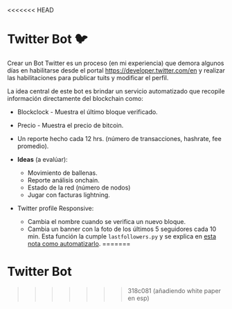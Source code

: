 <<<<<<< HEAD
# Twitter Bot 🐦

Crear un Bot Twitter es un proceso (en mi experiencia) que demora algunos días en habilitarse desde el portal https://developer.twitter.com/en y realizar las habilitaciones para publicar tuits y modificar el perfil.

La idea central de este bot es brindar un servicio automatizado que recopile información directamente del blockchain como:
  - Blockclock -  Muestra el último bloque verificado.
  - Precio - Muestra el precio de bitcoin.
  - Un reporte hecho cada 12 hrs. (número de transacciones, hashrate, fee promedio).
  - **Ideas** (a evalúar):
    - Movimiento de ballenas.
    - Reporte análisis onchain.
    - Estado de la red (número de nodos)
    - Jugar con facturas lightning.

- Twitter profile Responsive:
  - Cambia el nombre cuando se verifica un nuevo bloque.
  - Cambia un banner con la foto de los últimos 5 seguidores cada 10 min.
      Esta función la cumple `lastfollowers.py` y se explica en [esta nota como automatizarlo](https://github.com/CobraPython/BitcoinResearch/blob/main/Twitter-Bot/autobaner.md).
=======
# Twitter Bot

>>>>>>> 318c081 (añadiendo white paper en esp)
